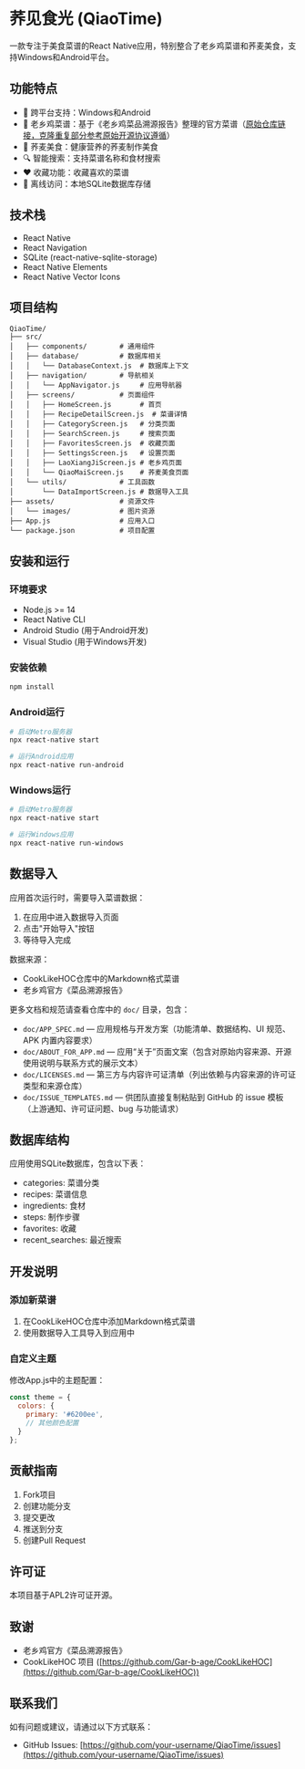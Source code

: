 # 荞见食光 (QiaoTime)

一款专注于美食菜谱的React Native应用，特别整合了老乡鸡菜谱和荞麦美食，支持Windows和Android平台。

## 功能特点

- 📱 跨平台支持：Windows和Android
- 🍗 老乡鸡菜谱：基于《老乡鸡菜品溯源报告》整理的官方菜谱（[原始仓库链接，克隆重复部分参考原始开源协议遵循](https://github.com/Gar-b-age/CookLikeHOC/)）
- 🌾 荞麦美食：健康营养的荞麦制作美食
- 🔍 智能搜索：支持菜谱名称和食材搜索
- ❤️ 收藏功能：收藏喜欢的菜谱
- 📱 离线访问：本地SQLite数据库存储

## 技术栈

- React Native
- React Navigation
- SQLite (react-native-sqlite-storage)
- React Native Elements
- React Native Vector Icons

## 项目结构

```
QiaoTime/
├── src/
│   ├── components/        # 通用组件
│   ├── database/          # 数据库相关
│   │   └── DatabaseContext.js  # 数据库上下文
│   ├── navigation/        # 导航相关
│   │   └── AppNavigator.js     # 应用导航器
│   ├── screens/           # 页面组件
│   │   ├── HomeScreen.js       # 首页
│   │   ├── RecipeDetailScreen.js  # 菜谱详情
│   │   ├── CategoryScreen.js   # 分类页面
│   │   ├── SearchScreen.js     # 搜索页面
│   │   ├── FavoritesScreen.js  # 收藏页面
│   │   ├── SettingsScreen.js   # 设置页面
│   │   ├── LaoXiangJiScreen.js # 老乡鸡页面
│   │   └── QiaoMaiScreen.js    # 荞麦美食页面
│   └── utils/             # 工具函数
│       └── DataImportScreen.js # 数据导入工具
├── assets/                # 资源文件
│   └── images/            # 图片资源
├── App.js                 # 应用入口
└── package.json           # 项目配置
```

## 安装和运行

### 环境要求

- Node.js >= 14
- React Native CLI
- Android Studio (用于Android开发)
- Visual Studio (用于Windows开发)

### 安装依赖

```bash
npm install
```

### Android运行

```bash
# 启动Metro服务器
npx react-native start

# 运行Android应用
npx react-native run-android
```

### Windows运行

```bash
# 启动Metro服务器
npx react-native start

# 运行Windows应用
npx react-native run-windows
```

## 数据导入

应用首次运行时，需要导入菜谱数据：

1. 在应用中进入数据导入页面
2. 点击"开始导入"按钮
3. 等待导入完成

数据来源：
- CookLikeHOC仓库中的Markdown格式菜谱
- 老乡鸡官方《菜品溯源报告》

更多文档和规范请查看仓库中的 `doc/` 目录，包含：

- `doc/APP_SPEC.md` — 应用规格与开发方案（功能清单、数据结构、UI 规范、APK 内置内容要求）
- `doc/ABOUT_FOR_APP.md` — 应用“关于”页面文案（包含对原始内容来源、开源使用说明与联系方式的展示文本）
- `doc/LICENSES.md` — 第三方与内容许可证清单（列出依赖与内容来源的许可证类型和来源仓库）
- `doc/ISSUE_TEMPLATES.md` — 供团队直接复制粘贴到 GitHub 的 issue 模板（上游通知、许可证问题、bug 与功能请求）

## 数据库结构

应用使用SQLite数据库，包含以下表：

- categories: 菜谱分类
- recipes: 菜谱信息
- ingredients: 食材
- steps: 制作步骤
- favorites: 收藏
- recent_searches: 最近搜索

## 开发说明

### 添加新菜谱

1. 在CookLikeHOC仓库中添加Markdown格式菜谱
2. 使用数据导入工具导入到应用中

### 自定义主题

修改App.js中的主题配置：

```javascript
const theme = {
  colors: {
    primary: '#6200ee',
    // 其他颜色配置
  }
};
```

## 贡献指南

1. Fork项目
2. 创建功能分支
3. 提交更改
4. 推送到分支
5. 创建Pull Request

## 许可证

本项目基于APL2许可证开源。

## 致谢

- 老乡鸡官方《菜品溯源报告》
- CookLikeHOC 项目 ([https://github.com/Gar-b-age/CookLikeHOC](https://github.com/Gar-b-age/CookLikeHOC))

## 联系我们

如有问题或建议，请通过以下方式联系：

- GitHub Issues: [https://github.com/your-username/QiaoTime/issues](https://github.com/your-username/QiaoTime/issues)
